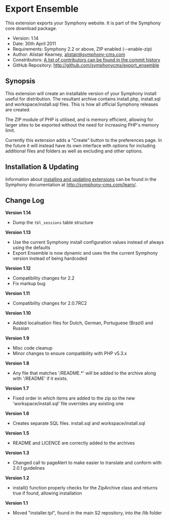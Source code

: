 # Export Ensemble #

This extension exports your Symphony website.
It is part of the Symphony core download package.

- Version: 1.14
- Date: 30th April 2011
- Requirements: Symphony 2.2 or above, ZIP enabled (--enable-zip)
- Author: Alistair Kearney, alistair@symphony-cms.com
- Constributors: [A list of contributors can be found in the commit history](http://github.com/symphonycms/export_ensemble/commits/master)
- GitHub Repository: <http://github.com/symphonycms/export_ensemble>

## Synopsis

This extension will create an installable version of your Symphony install useful for distribution. The resultant archive contains install.php, install.sql and workspace/install.sql files. This is how all official Symphony releases are created.

The ZIP module of PHP is utilised, and is memory efficient, allowing for larger sites to be exported without the need for increasing PHP's memory limit.

Currently this extension adds a "Create" button to the preferences page. In the future it will instead have its own interface with options for including additional files and folders as well as excluding and other options.

## Installation & Updating

Information about [installing and updating extensions](http://symphony-cms.com/learn/tasks/view/install-an-extension/) can be found in the Symphony documentation at <http://symphony-cms.com/learn/>.

## Change Log

**Version 1.14**

- Dump the `tbl_sessions` table structure

**Version 1.13**

- Use the current Symphony install configuration values instead of always using the defaults
- Export Ensemble is now dynamic and uses the the current Symphony version instead of being hardcoded

**Version 1.12**

- Compatibility changes for 2.2
- Fix markup bug

**Version 1.11**

- Compatibility changes for 2.0.7RC2

**Version 1.10**

- Added localisation files for Dutch, German, Portuguese (Brazil) and Russian

**Version 1.9**

- Misc code cleanup
- Minor changes to ensure compatibility with PHP v5.3.x

**Version 1.8**

- Any file that matches '/README.*' will be added to the archive along with '/README' if it exists.

**Version 1.7**

- Fixed order in which items are added to the zip so the new 'workspace/install.sql' file overrides any existing one

**Version 1.6**

- Creates separate SQL files. install.sql and workspace/install.sql

**Version 1.5**

- README and LICENCE are correctly added to the archives

**Version 1.3**

- Changed call to pageAlert to make easier to translate and conform with 2.0.1 guidelines

**Version 1.2**

- install() function properly checks for the ZipArchive class and returns true if found, allowing installation

**Version 1.1**

- Moved "installer.tpl", found in the main S2 repository, into the /lib folder
